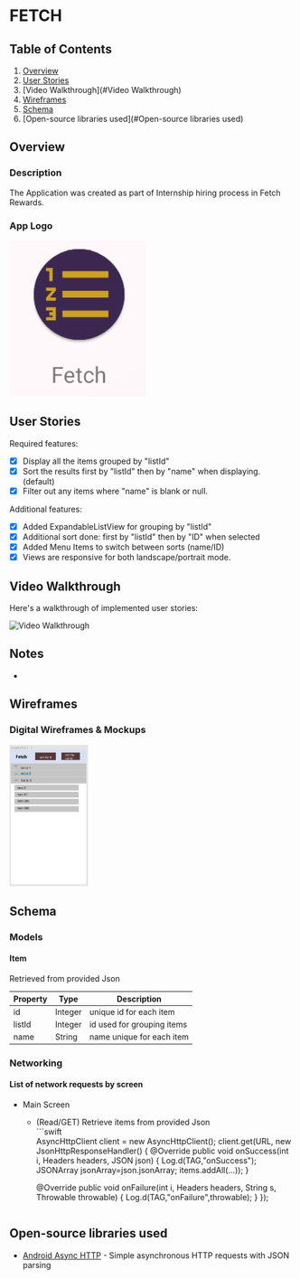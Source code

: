 # FETCH

## Table of Contents
1. [Overview](#Overview)
2. [User Stories](#User-Stories)
3. [Video Walkthrough](#Video Walkthrough)
4. [Wireframes](#Wireframes)
5. [Schema](#Schema)
6. [Open-source libraries used](#Open-source libraries used)

## Overview
### Description
The Application was created as part of Internship hiring process in Fetch Rewards. 

### App Logo
<img src='https://github.com/Athma-Vaishali/Fetch/blob/master/fetch_icon.JPG' title='App Logo' />

## User Stories
Required features:
- [x] Display all the items grouped by "listId"
- [x] Sort the results first by "listId" then by "name" when displaying. (default)
- [x] Filter out any items where "name" is blank or null.

Additional features:
- [x] Added ExpandableListView for grouping by "listId"
- [x] Additional sort done: first by "listId" then by "ID" when selected
- [x] Added Menu Items to switch between sorts (name/ID)
- [x] Views are responsive for both landscape/portrait mode.

## Video Walkthrough

Here's a walkthrough of implemented user stories:

<img src='' title='Video Walkthrough' width='' alt='Video Walkthrough' />

## Notes
- 

## Wireframes

### Digital Wireframes & Mockups
<img src="https://github.com/Athma-Vaishali/Fetch/blob/master/fetch_wireframe.JPG" height=250>

## Schema 
### Models
#### Item
Retrieved from provided Json

   | Property      | Type     | Description |
   | ------------- | -------- | ------------|
   | id      | Integer   | unique id for each item |
   | listId        | Integer | id used for grouping items |
   | name         | String     | name unique for each item |
   
### Networking
#### List of network requests by screen
   - Main Screen
        - (Read/GET) Retrieve items from provided Json            
               ```swift  
        AsyncHttpClient client = new AsyncHttpClient();
        client.get(URL, new JsonHttpResponseHandler() {
            @Override
            public void onSuccess(int i, Headers headers, JSON json) {
                    Log.d(TAG,"onSuccess");
                    JSONArray jsonArray=json.jsonArray;
                    items.addAll(...));
                }
            
            @Override
            public void onFailure(int i, Headers headers, String s, Throwable throwable) {
                Log.d(TAG,"onFailure",throwable);
            }
        });
        ```

## Open-source libraries used

- [Android Async HTTP](https://github.com/codepath/CPAsyncHttpClient) - Simple asynchronous HTTP requests with JSON parsing

